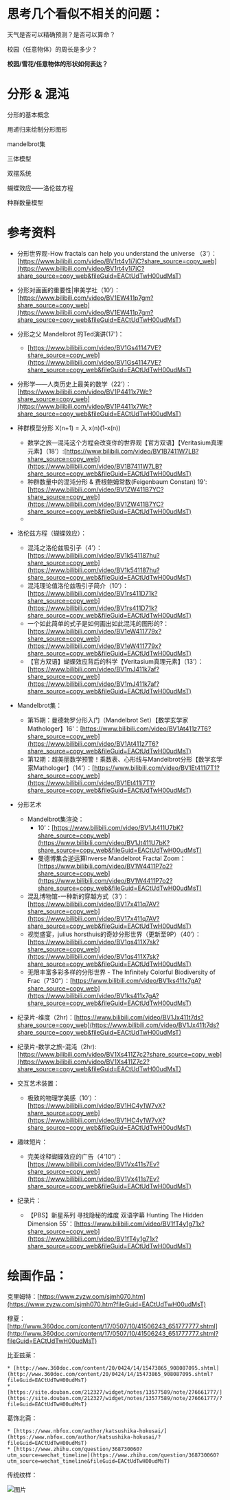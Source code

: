 # 思考几个看似不相关的问题：

天气是否可以精确预测？是否可以算命？

校园（任意物体）的周长是多少？

**校园/雪花/任意物体的形状如何表达？**

# 

# 分形 & 混沌

分形的基本概念

用递归来绘制分形图形

mandelbrot集

三体模型

双摆系统

蝴蝶效应——洛伦兹方程

种群数量模型

# 参考资料

* 分形世界观-How fractals can help you understand the universe （3‘）：[https://www.bilibili.com/video/BV1rt4y1i7jC?share_source=copy_web](https://www.bilibili.com/video/BV1rt4y1i7jC?share_source=copy_web&fileGuid=EACtUdTwH00udMsT)
* 分形对画画的重要性|审美学社（10‘）：[https://www.bilibili.com/video/BV1EW411p7gm?share_source=copy_web](https://www.bilibili.com/video/BV1EW411p7gm?share_source=copy_web&fileGuid=EACtUdTwH00udMsT)

* 分形之父 Mandelbrot 的Ted演讲(17')：
    * [https://www.bilibili.com/video/BV1Gs41147VE?share_source=copy_web](https://www.bilibili.com/video/BV1Gs41147VE?share_source=copy_web&fileGuid=EACtUdTwH00udMsT)
* 分形学——人类历史上最美的数学（22‘）：[https://www.bilibili.com/video/BV1P4411x7Wc?share_source=copy_web](https://www.bilibili.com/video/BV1P4411x7Wc?share_source=copy_web&fileGuid=EACtUdTwH00udMsT)
* 种群模型分形 X(n+1) = 入 x(n)(1-x(n))
    * 数学之旅—混沌这个方程会改变你的世界观【官方双语】【Veritasium真理元素】（18’）:[https://www.bilibili.com/video/BV1B7411W7LB?share_source=copy_web](https://www.bilibili.com/video/BV1B7411W7LB?share_source=copy_web&fileGuid=EACtUdTwH00udMsT)
    * 种群数量中的混沌分形 & 费根鲍姆常数(Feigenbaum Constan) 19':[https://www.bilibili.com/video/BV1ZW411B7YC?share_source=copy_web](https://www.bilibili.com/video/BV1ZW411B7YC?share_source=copy_web&fileGuid=EACtUdTwH00udMsT)
    * 
* 洛伦兹方程（蝴蝶效应）：
    * 混沌之洛伦兹吸引子（4’）：[https://www.bilibili.com/video/BV1k541187hu?share_source=copy_web](https://www.bilibili.com/video/BV1k541187hu?share_source=copy_web&fileGuid=EACtUdTwH00udMsT)
    * 混沌理论值洛伦兹吸引子简介（10‘）：[https://www.bilibili.com/video/BV1rs411D71k?share_source=copy_web](https://www.bilibili.com/video/BV1rs411D71k?share_source=copy_web&fileGuid=EACtUdTwH00udMsT)
    * 一个如此简单的式子是如何画出如此混沌的图形的?：[https://www.bilibili.com/video/BV1eW411779x?share_source=copy_web](https://www.bilibili.com/video/BV1eW411779x?share_source=copy_web&fileGuid=EACtUdTwH00udMsT)
    * 【官方双语】蝴蝶效应背后的科学【Veritasium真理元素】（13’）：[https://www.bilibili.com/video/BV1mJ411k7af?share_source=copy_web](https://www.bilibili.com/video/BV1mJ411k7af?share_source=copy_web&fileGuid=EACtUdTwH00udMsT)
* Mandelbrot集：
    * 第15期：曼德勃罗分形入门（Mandelbrot Set）【数学玄学家Mathologer】16'：[https://www.bilibili.com/video/BV1At411z7T6?share_source=copy_web](https://www.bilibili.com/video/BV1At411z7T6?share_source=copy_web&fileGuid=EACtUdTwH00udMsT)
    * 第12期：超美丽数学预警！乘数表、心形线与Mandelbrot分形【数学玄学家Mathologer】（14‘）：[https://www.bilibili.com/video/BV1Et411i7T1?share_source=copy_web](https://www.bilibili.com/video/BV1Et411i7T1?share_source=copy_web&fileGuid=EACtUdTwH00udMsT)
* 分形艺术
    * Mandelbrot集渲染：
        * 10’：[https://www.bilibili.com/video/BV1Jt411U7bK?share_source=copy_web](https://www.bilibili.com/video/BV1Jt411U7bK?share_source=copy_web&fileGuid=EACtUdTwH00udMsT)
        * 曼德博集合逆运算Inverse Mandelbrot Fractal Zoom：[https://www.bilibili.com/video/BV1W4411P7o2?share_source=copy_web](https://www.bilibili.com/video/BV1W4411P7o2?share_source=copy_web&fileGuid=EACtUdTwH00udMsT)
    * 混乱博物馆-一种新的穿越方式（3’）：[https://www.bilibili.com/video/BV17x411q7AV?share_source=copy_web](https://www.bilibili.com/video/BV17x411q7AV?share_source=copy_web&fileGuid=EACtUdTwH00udMsT)
    * 视觉盛宴，julius horsthuis的奇妙分形世界（更新至9P）（40‘）：[https://www.bilibili.com/video/BV1qs411X7sk?share_source=copy_web](https://www.bilibili.com/video/BV1qs411X7sk?share_source=copy_web&fileGuid=EACtUdTwH00udMsT)
    * 无限丰富多彩多样的分形世界 - The Infinitely Colorful Biodiversity of Frac（7’30“）：[https://www.bilibili.com/video/BV1ks411x7gA?share_source=copy_web](https://www.bilibili.com/video/BV1ks411x7gA?share_source=copy_web&fileGuid=EACtUdTwH00udMsT)
* 纪录片-维度（2hr)：[https://www.bilibili.com/video/BV1Jx411t7ds?share_source=copy_web](https://www.bilibili.com/video/BV1Jx411t7ds?share_source=copy_web&fileGuid=EACtUdTwH00udMsT)
* 纪录片-数学之旅-混沌（2hr):[https://www.bilibili.com/video/BV1Xs411Z7c2?share_source=copy_web](https://www.bilibili.com/video/BV1Xs411Z7c2?share_source=copy_web&fileGuid=EACtUdTwH00udMsT)
* 交互艺术装置：
    * 极致的物理学美感（10‘）：[https://www.bilibili.com/video/BV1HC4y1W7vX?share_source=copy_web](https://www.bilibili.com/video/BV1HC4y1W7vX?share_source=copy_web&fileGuid=EACtUdTwH00udMsT)
* 趣味短片：
    * 完美诠释蝴蝶效应的广告（4‘10“）：[https://www.bilibili.com/video/BV1Vx411s7Ev?share_source=copy_web](https://www.bilibili.com/video/BV1Vx411s7Ev?share_source=copy_web&fileGuid=EACtUdTwH00udMsT)
* 纪录片：
    * 【PBS】新星系列 寻找隐秘的维度 双语字幕 Hunting The Hidden Dimension  55’：[https://www.bilibili.com/video/BV1fT4y1g71x?share_source=copy_web](https://www.bilibili.com/video/BV1fT4y1g71x?share_source=copy_web&fileGuid=EACtUdTwH00udMsT)

# 绘画作品：

克里姆特：[https://www.zyzw.com/sjmh070.htm](https://www.zyzw.com/sjmh070.htm?fileGuid=EACtUdTwH00udMsT)

穆夏：[http://www.360doc.com/content/17/0507/10/41506243_651777777.shtml](http://www.360doc.com/content/17/0507/10/41506243_651777777.shtml?fileGuid=EACtUdTwH00udMsT)

比亚兹莱：

    * [http://www.360doc.com/content/20/0424/14/15473865_908087095.shtml](http://www.360doc.com/content/20/0424/14/15473865_908087095.shtml?fileGuid=EACtUdTwH00udMsT)
    * [https://site.douban.com/212327/widget/notes/13577589/note/276661777/](https://site.douban.com/212327/widget/notes/13577589/note/276661777/?fileGuid=EACtUdTwH00udMsT)

葛饰北斋：

    * [https://www.nbfox.com/author/katsushika-hokusai/](https://www.nbfox.com/author/katsushika-hokusai/?fileGuid=EACtUdTwH00udMsT)
    * [https://www.zhihu.com/question/368730060?utm_source=wechat_timeline](https://www.zhihu.com/question/368730060?utm_source=wechat_timeline&fileGuid=EACtUdTwH00udMsT)

传统纹样：

![图片](https://uploader.shimo.im/f/3X7zqZMRjcKhoqhY.png!thumbnail?fileGuid=EACtUdTwH00udMsT)













